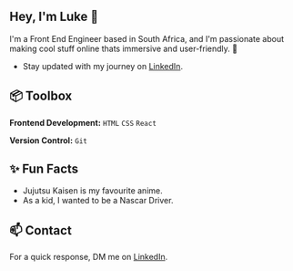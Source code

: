  ## Hey, I'm Luke 👋

 I'm a Front End Engineer based in South Africa, and I'm passionate about making cool stuff online thats immersive and user-friendly. 🚀

- Stay updated with my journey on [LinkedIn](https://www.linkedin.com/in/chilledoutluke/).

## 📦 Toolbox

**Frontend Development:** `HTML` `CSS` `React`
 
**Version Control:** `Git`

 
## ✨ Fun Facts 

- Jujutsu Kaisen is my favourite anime.
- As a kid, I wanted to be a Nascar Driver.


## 📫 Contact

 For a quick response, DM me on [LinkedIn](https://www.linkedin.com/in/chilledoutluke/). 
